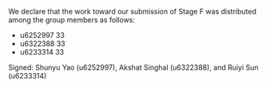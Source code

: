 We declare that the work toward our submission of Stage F was distributed among the group members as follows:

* u6252997 33
* u6322388 33
* u6233314 33

Signed: Shunyu Yao (u6252997), Akshat Singhal (u6322388), and Ruiyi Sun (u6233314)